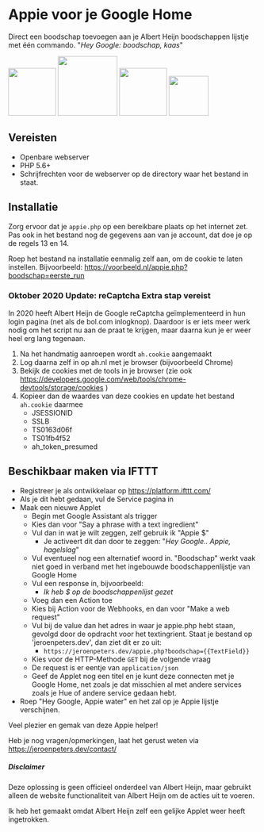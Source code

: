 # Appie voor je Google Home
Direct een boodschap toevoegen aan je Albert Heijn boodschappen lijstje met één 
commando. "_Hey Google: boodschap, kaas_"

<img src="https://content.presspage.com/uploads/1241/500_ah-logo-232800.jpg" height="96"> <img src="https://cdn2.techadvisor.co.uk/cmsdata/features/3663037/google_home_mini_chalk.jpg" height="120"> <img src="http://resources.mynewsdesk.com/image/upload/c_limit,dpr_2.625,f_auto,h_700,q_auto,w_360/mu5okq33jmyrjms0kddt.jpg" height="96"> <img src="https://www.php.net/images/logos/new-php-logo.png" height="80">


## Vereisten
 * Openbare webserver
 * PHP 5.6+
 * Schrijfrechten voor de webserver op de directory waar het bestand in staat.


## Installatie
Zorg ervoor dat je `appie.php` op een bereikbare plaats op het internet zet. Pas
ook in het bestand nog de gegevens aan van je account, dat doe je op de regels 13 en 14.

Roep het bestand na installatie eenmalig zelf aan, om de cookie te laten instellen.
Bijvoorbeeld: https://voorbeeld.nl/appie.php?boodschap=eerste_run


### Oktober 2020 Update: reCaptcha Extra stap vereist
In 2020 heeft Albert Heijn de Google reCaptcha geïmplementeerd in hun login pagina 
(net als de bol.com inlogknop). Daardoor is er iets meer werk nodig om het script 
nu aan de praat te krijgen, maar daarna kun je er weer heel erg lang tegenaan.

1. Na het handmatig aanroepen wordt `ah.cookie` aangemaakt
2. Log daarna zelf in op ah.nl met je browser (bijvoorbeeld Chrome)
3. Bekijk de cookies met de tools in je browser (zie ook https://developers.google.com/web/tools/chrome-devtools/storage/cookies )
4. Kopieer dan de waardes van deze cookies en update het bestand `ah.cookie` daarmee
   * JSESSIONID
   * SSLB
   * TS0163d06f
   * TS01fb4f52
   * ah_token_presumed


## Beschikbaar maken via IFTTT
 * Registreer je als ontwikkelaar op https://platform.ifttt.com/
 * Als je dit hebt gedaan, vul de Service pagina in
 * Maak een nieuwe Applet 
   * Begin met Google Assistant als trigger
   * Kies dan voor "Say a phrase with a text ingredient"
   * Vul dan in wat je wilt zeggen, zelf gebruik ik "Appie $"
     * Je activeert dit dan door te zeggen: "_Hey Google.. Appie, hagelslag_"
   * Vul eventueel nog een alternatief woord in. "Boodschap" werkt vaak niet goed in 
     verband met het ingebouwde boodschappenlijstje van Google Home
   * Vul een response in, bijvoorbeeld:
     * _Ik heb $ op de boodschappenlijst gezet_ 
   * Voeg dan een Action toe
   * Kies bij Action voor de Webhooks, en dan voor "Make a web request"
   * Vul bij de value dan het adres in waar je appie.php hebt staan, gevolgd door 
     de opdracht voor het textingrient. Staat je bestand op 'jeroenpeters.dev', dan
     ziet dit er zo uit:
     * `https://jeroenpeters.dev/appie.php?boodschap={{TextField}}`
   * Kies voor de HTTP-Methode `GET` bij de volgende vraag
   * De request is er eentje van `application/json`
   * Geef de Applet nog een titel en je kunt deze connecten met je Google Home, 
     net zoals je dat misschien al met andere services zoals je Hue of andere 
     service gedaan hebt.
 * Roep "Hey Google, Appie water" en het zal op je Appie lijstje verschijnen.
     
Veel plezier en gemak van deze Appie helper!

Heb je nog vragen/opmerkingen, laat het gerust weten via https://jeroenpeters.dev/contact/


##### Disclaimer
Deze oplossing is geen officieel onderdeel van Albert Heijn, maar gebruikt alleen 
de website functionaliteit van Albert Heijn om de acties uit te voeren.

Ik heb het gemaakt omdat Albert Heijn zelf een gelijke Applet weer heeft ingetrokken.
